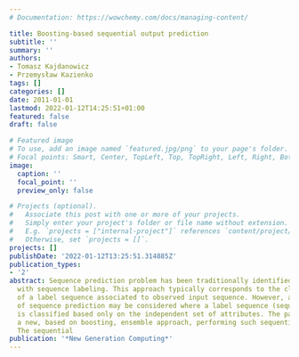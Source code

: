 ```yaml
---
# Documentation: https://wowchemy.com/docs/managing-content/

title: Boosting-based sequential output prediction
subtitle: ''
summary: ''
authors:
- Tomasz Kajdanowicz
- Przemysław Kazienko
tags: []
categories: []
date: 2011-01-01
lastmod: 2022-01-12T14:25:51+01:00
featured: false
draft: false

# Featured image
# To use, add an image named `featured.jpg/png` to your page's folder.
# Focal points: Smart, Center, TopLeft, Top, TopRight, Left, Right, BottomLeft, Bottom, BottomRight.
image:
  caption: ''
  focal_point: ''
  preview_only: false

# Projects (optional).
#   Associate this post with one or more of your projects.
#   Simply enter your project's folder or file name without extension.
#   E.g. `projects = ["internal-project"]` references `content/project/deep-learning/index.md`.
#   Otherwise, set `projects = []`.
projects: []
publishDate: '2022-01-12T13:25:51.314885Z'
publication_types:
- '2'
abstract: Sequence prediction problem has been traditionally identified in the literature
  with sequence labeling. This approach typically corresponds to the classification
  of a label sequence associated to observed input sequence. However, another interpretation
  of sequence prediction may be considered where a label sequence (sequential output)
  is classified based only on the independent set of attributes. The paper presents
  a new, based on boosting, ensemble approach, performing such sequential output prediction.
  The sequential
publication: '*New Generation Computing*'
---
```

